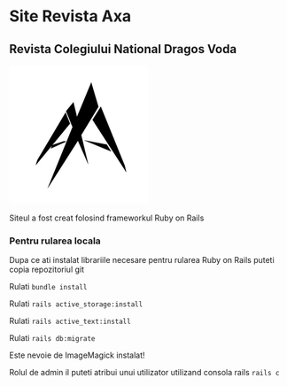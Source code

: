 # Site Revista Axa

## Revista Colegiului National Dragos Voda

![logo](app/assets/images/logo.png)

Siteul a fost creat folosind frameworkul Ruby on Rails

### Pentru rularea locala

Dupa ce ati instalat librariile necesare pentru rularea Ruby on Rails puteti copia repozitoriul git

Rulati `bundle install`

Rulati `rails active_storage:install`

Rulati `rails active_text:install`

Rulati `rails db:migrate`

Este nevoie de ImageMagick instalat!

Rolul de admin il puteti atribui unui utilizator utilizand consola rails `rails c`
